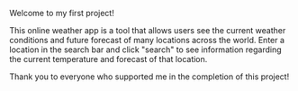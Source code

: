 Welcome to my first project! 

This online weather app is a tool that allows users see the current weather conditions and future forecast of many locations across the world. 
Enter a location in the search bar and click "search" to see information regarding the current temperature and forecast of that location.

Thank you to everyone who supported me in the completion of this project!
